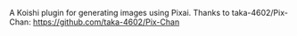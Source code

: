 A Koishi plugin for generating images using Pixai.
Thanks to taka-4602/Pix-Chan:
https://github.com/taka-4602/Pix-Chan
